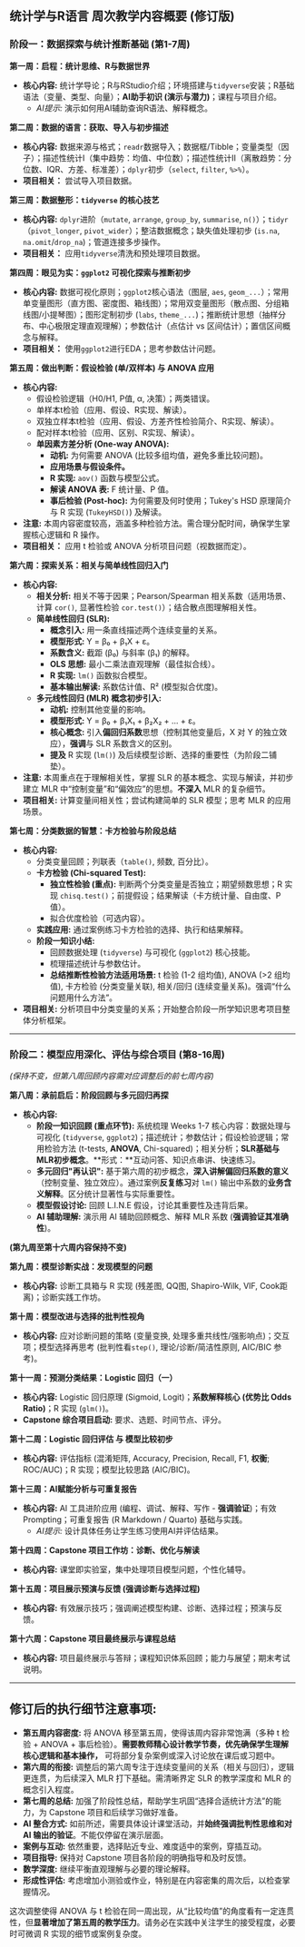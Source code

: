 ## 统计学与R语言 周次教学内容概要 (修订版)

### **阶段一：数据探索与统计推断基础 (第1-7周)**

**第一周：启程：统计思维、R与数据世界**
*   **核心内容:** 统计学导论；R与RStudio介绍；环境搭建与`tidyverse`安装；R基础语法（变量、类型、向量）；**AI助手初识 (演示与潜力)**；课程与项目介绍。
    *   *AI提示:* 演示如何用AI辅助查询R语法、解释概念。

**第二周：数据的语言：获取、导入与初步描述**
*   **核心内容:** 数据来源与格式；`readr`数据导入；数据框/Tibble；变量类型（因子）；描述性统计I（集中趋势：均值、中位数）；描述性统计II（离散趋势：分位数、IQR、方差、标准差）；`dplyr`初步（`select`, `filter`, `%>%`）。
*   **项目相关：** 尝试导入项目数据。

**第三周：数据整形：`tidyverse` 的核心技艺**
*   **核心内容:** `dplyr`进阶（`mutate`, `arrange`, `group_by`, `summarise`, `n()`）；`tidyr`（`pivot_longer`, `pivot_wider`）；整洁数据概念；缺失值处理初步 (`is.na`, `na.omit`/`drop_na`)；管道连接多步操作。
*   **项目相关：** 应用`tidyverse`清洗和预处理项目数据。

**第四周：眼见为实：`ggplot2` 可视化探索与推断初步**
*   **核心内容:** 数据可视化原则；`ggplot2`核心语法（图层, `aes`, `geom_...`）；常用单变量图形（直方图、密度图、箱线图）；常用双变量图形（散点图、分组箱线图/小提琴图）；图形定制初步 (`labs`, `theme_...`)；推断统计思想（抽样分布、中心极限定理直观理解）；参数估计（点估计 vs 区间估计）；置信区间概念与解释。
*   **项目相关：** 使用`ggplot2`进行EDA；思考参数估计问题。

**第五周：做出判断：假设检验 (单/双样本) 与 ANOVA 应用**
*   **核心内容:**
    *   假设检验逻辑（H0/H1, P值, α, 决策）；两类错误。
    *   单样本t检验（应用、假设、R实现、解读）。
    *   双独立样本t检验（应用、假设、方差齐性检验简介、R实现、解读）。
    *   配对样本t检验（应用、区别、R实现、解读）。
    *   **单因素方差分析 (One-way ANOVA):**
        *   **动机:** 为何需要 ANOVA (比较多组均值，避免多重比较问题)。
        *   **应用场景与假设条件。**
        *   **R 实现:** `aov()` 函数与模型公式。
        *   **解读 ANOVA 表:** F 统计量、P 值。
        *   **事后检验 (Post-hoc):** 为何需要及何时使用；Tukey's HSD 原理简介与 R 实现 (`TukeyHSD()`) 及解读。
*   **注意:** 本周内容密度较高，涵盖多种检验方法。需合理分配时间，确保学生掌握核心逻辑和 R 操作。
*   **项目相关：** 应用 t 检验或 ANOVA 分析项目问题（视数据而定）。

**第六周：探索关系：相关与简单线性回归入门**
*   **核心内容:**
    *   **相关分析:** 相关不等于因果；Pearson/Spearman 相关系数（适用场景、计算 `cor()`, 显著性检验 `cor.test()`）；结合散点图理解相关性。
    *   **简单线性回归 (SLR):**
        *   **概念引入:** 用一条直线描述两个连续变量的关系。
        *   **模型形式:** Y = β₀ + β₁X + ε。
        *   **系数含义:** 截距 (β₀) 与斜率 (β₁) 的解释。
        *   **OLS 思想:** 最小二乘法直观理解（最佳拟合线）。
        *   **R 实现:** `lm()` 函数拟合模型。
        *   **基本输出解读:** 系数估计值、R² (模型拟合优度)。
    *   **多元线性回归 (MLR) 概念初步引入:**
        *   **动机:** 控制其他变量的影响。
        *   **模型形式:** Y = β₀ + β₁X₁ + β₂X₂ + ... + ε。
        *   **核心概念:** 引入**偏回归系数**思想（控制其他变量后，X 对 Y 的独立效应），**强调**与 SLR 系数含义的区别。
        *   **提及** R 实现 (`lm()`) 及后续模型诊断、选择的重要性（为阶段二铺垫）。
*   **注意:** 本周重点在于理解相关性，掌握 SLR 的基本概念、实现与解读，并初步建立 MLR 中“控制变量”和“偏效应”的思想。**不深入** MLR 的复杂细节。
*   **项目相关:** 计算变量间相关性；尝试构建简单的 SLR 模型；思考 MLR 的应用场景。

**第七周：分类数据的智慧：卡方检验与阶段总结**
*   **核心内容:**
    *   分类变量回顾；列联表（`table()`, 频数, 百分比）。
    *   **卡方检验 (Chi-squared Test):**
        *   **独立性检验 (重点):** 判断两个分类变量是否独立；期望频数思想；R 实现 `chisq.test()`；前提假设；结果解读（卡方统计量、自由度、P 值）。
        *   拟合优度检验（可选内容）。
    *   **实践应用:** 通过案例练习卡方检验的选择、执行和结果解释。
    *   **阶段一知识小结:**
        *   回顾数据处理 (`tidyverse`) 与可视化 (`ggplot2`) 核心技能。
        *   梳理描述统计与参数估计。
        *   **总结推断性检验方法适用场景:** t 检验 (1-2 组均值), ANOVA (>2 组均值), 卡方检验 (分类变量关联), 相关/回归 (连续变量关系)。强调“什么问题用什么方法”。
*   **项目相关:** 分析项目中分类变量的关系；开始整合阶段一所学知识思考项目整体分析框架。

---

### **阶段二：模型应用深化、评估与综合项目 (第8-16周)**
*(保持不变，但第八周回顾内容需对应调整后的前七周内容)*

**第八周：承前启后：阶段回顾与多元回归再探**
*   **核心内容:**
    *   **阶段一知识回顾 (重点环节):** 系统梳理 Weeks 1-7 核心内容：数据处理与可视化 (`tidyverse`, `ggplot2`)；描述统计；参数估计；假设检验逻辑；常用检验方法 (t-tests, **ANOVA**, Chi-squared)；相关分析；**SLR基础与MLR初步概念**。**形式：**互动问答、知识点串讲、快速练习。
    *   **多元回归"再认识":** 基于第六周的初步概念，**深入讲解偏回归系数的意义**（控制变量、独立效应）。通过案例**反复练习**对 `lm()` 输出中系数的**业务含义解释**。区分统计显著性与实际重要性。
    *   **模型假设讨论:** 回顾 L.I.N.E 假设，讨论其重要性及违背后果。
    *   **AI 辅助理解:** 演示用 AI 辅助回顾概念、解释 MLR 系数 (**强调验证其准确性**)。

**(第九周至第十六周内容保持不变)**

**第九周：模型诊断实战：发现模型的问题**
*   **核心内容:** 诊断工具箱与 R 实现 (残差图, QQ图, Shapiro-Wilk, VIF, Cook距离)；诊断实践工作坊。

**第十周：模型改进与选择的批判性视角**
*   **核心内容:** 应对诊断问题的策略 (变量变换, 处理多重共线性/强影响点)；交互项；模型选择再思考 (批判性看`step()`, 理论/诊断/简洁性原则, AIC/BIC 参考)。

**第十一周：预测分类结果：Logistic 回归（一）**
*   **核心内容:** Logistic 回归原理 (Sigmoid, Logit)；**系数解释核心 (优势比 Odds Ratio)**；R 实现 (`glm()`)。
*   **Capstone 综合项目启动:** 要求、选题、时间节点、评分。

**第十二周：Logistic 回归评估 与 模型比较初步**
*   **核心内容:** 评估指标 (混淆矩阵, Accuracy, Precision, Recall, F1, **权衡**; ROC/AUC)；R 实现；模型比较思路 (AIC/BIC)。

**第十三周：AI赋能分析与可重复报告**
*   **核心内容:** AI 工具进阶应用 (编程、调试、解释、写作 - **强调验证**)；有效 Prompting；可重复报告 (R Markdown / Quarto) 基础与实践。
    *   *AI提示:* 设计具体任务让学生练习使用AI并评估结果。

**第十四周：Capstone 项目工作坊：诊断、优化与解读**
*   **核心内容:** 课堂即实验室，集中处理项目模型问题，个性化辅导。

**第十五周：项目展示预演与反馈 (强调诊断与选择过程)**
*   **核心内容:** 有效展示技巧；强调阐述模型构建、诊断、选择过程；预演与反馈。

**第十六周：Capstone 项目最终展示与课程总结**
*   **核心内容:** 项目最终展示与答辩；课程知识体系回顾；能力与展望；期末考试说明。

---

## 修订后的执行细节注意事项:

-   **第五周内容密度:** 将 ANOVA 移至第五周，使得该周内容非常饱满（多种 t 检验 + ANOVA + 事后检验）。**需要教师精心设计教学节奏，优先确保学生理解核心逻辑和基本操作，** 可将部分复杂案例或深入讨论放在课后或习题中。
-   **第六周的衔接:** 调整后的第六周专注于连续变量间的关系（相关与回归），逻辑更连贯，为后续深入 MLR 打下基础。需清晰界定 SLR 的教学深度和 MLR 的概念引入程度。
-   **第七周的总结:** 加强了阶段性总结，帮助学生巩固“选择合适统计方法”的能力，为 Capstone 项目和后续学习做好准备。
-   **AI 整合方式:** 如前所述，需要具体设计课堂活动，并**始终强调批判性思维和对 AI 输出的验证**。不能仅停留在演示层面。
-   **案例与互动:** 依然重要，选择贴近专业、难度适中的案例，穿插互动。
-   **项目指导:** 保持对 Capstone 项目各阶段的明确指导和及时反馈。
-   **数学深度:** 继续平衡直观理解与必要的理论解释。
-   **形成性评估:** 考虑增加小测验或作业，特别是在内容密集的周次后，以检查掌握情况。

这次调整使得 ANOVA 与 t 检验在同一周出现，从“比较均值”的角度看有一定连贯性，但**显著增加了第五周的教学压力**。请务必在实践中关注学生的接受程度，必要时可微调 R 实现的细节或案例复杂度。
